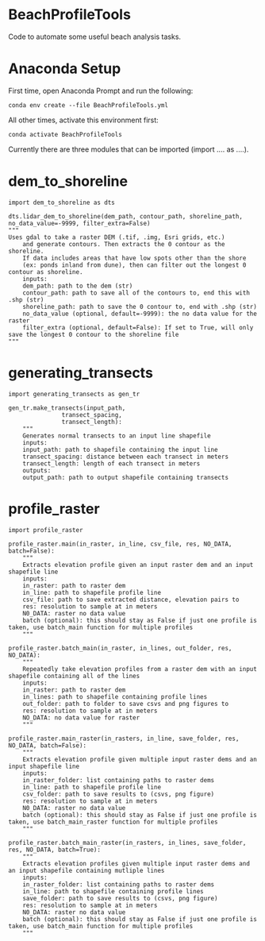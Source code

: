 # BeachProfileTools

Code to automate some useful beach analysis tasks.

# Anaconda Setup

First time, open Anaconda Prompt and run the following:

	conda env create --file BeachProfileTools.yml

All other times, activate this environment first:
	
	conda activate BeachProfileTools

Currently there are three modules that can be imported (import .... as ....).

# dem_to_shoreline

	import dem_to_shoreline as dts

	dts.lidar_dem_to_shoreline(dem_path, contour_path, shoreline_path, no_data_value=-9999, filter_extra=False)
	"""
	Uses gdal to take a raster DEM (.tif, .img, Esri grids, etc.)
    	and generate contours. Then extracts the 0 contour as the shoreline.
    	If data includes areas that have low spots other than the shore
    	(ex: ponds inland from dune), then can filter out the longest 0 contour as shoreline.
    	inputs:
    	dem_path: path to the dem (str)
    	contour_path: path to save all of the contours to, end this with .shp (str)
    	shoreline_path: path to save the 0 contour to, end with .shp (str)
    	no_data_value (optional, default=-9999): the no data value for the raster 
    	filter_extra (optional, default=False): If set to True, will only save the longest 0 contour to the shoreline file
	"""

# generating_transects

	import generating_transects as gen_tr
	
	gen_tr.make_transects(input_path,
                   transect_spacing,
                   transect_length):
    	"""
    	Generates normal transects to an input line shapefile
    	inputs:
    	input_path: path to shapefile containing the input line
    	transect_spacing: distance between each transect in meters
    	transect_length: length of each transect in meters
    	outputs:
    	output_path: path to output shapefile containing transects

# profile_raster

	import profile_raster

	profile_raster.main(in_raster, in_line, csv_file, res, NO_DATA, batch=False):
    	"""
    	Extracts elevation profile given an input raster dem and an input shapefile line
    	inputs:
    	in_raster: path to raster dem
    	in_line: path to shapefile profile line
    	csv_file: path to save extracted distance, elevation pairs to
    	res: resolution to sample at in meters
    	N0_DATA: raster no data value
    	batch (optional): this should stay as False if just one profile is taken, use batch_main function for multiple profiles
    	"""
	
	profile_raster.batch_main(in_raster, in_lines, out_folder, res, NO_DATA):
    	"""
    	Repeatedly take elevation profiles from a raster dem with an input shapefile containing all of the lines
    	inputs:
    	in_raster: path to raster dem
    	in_lines: path to shapefile containing profile lines
    	out_folder: path to folder to save csvs and png figures to
    	res: resolution to sample at in meters
    	NO_DATA: no data value for raster
    	"""

	profile_raster.main_raster(in_rasters, in_line, save_folder, res, NO_DATA, batch=False):
    	"""
    	Extracts elevation profile given multiple input raster dems and an input shapefile line
    	inputs:
    	in_raster_folder: list containing paths to raster dems
    	in_line: path to shapefile profile line
    	csv_folder: path to save results to (csvs, png figure)
    	res: resolution to sample at in meters
    	N0_DATA: raster no data value
    	batch (optional): this should stay as False if just one profile is taken, use batch_main_raster function for multiple profiles
    	"""

	profile_raster.batch_main_raster(in_rasters, in_lines, save_folder, res, NO_DATA, batch=True):
    	"""
    	Extracts elevation profiles given multiple input raster dems and an input shapefile containing mutliple lines
    	inputs:
    	in_raster_folder: list containing paths to raster dems
    	in_line: path to shapefile containing profile lines
    	save_folder: path to save results to (csvs, png figure)
    	res: resolution to sample at in meters
    	N0_DATA: raster no data value
    	batch (optional): this should stay as False if just one profile is taken, use batch_main function for multiple profiles
    	"""